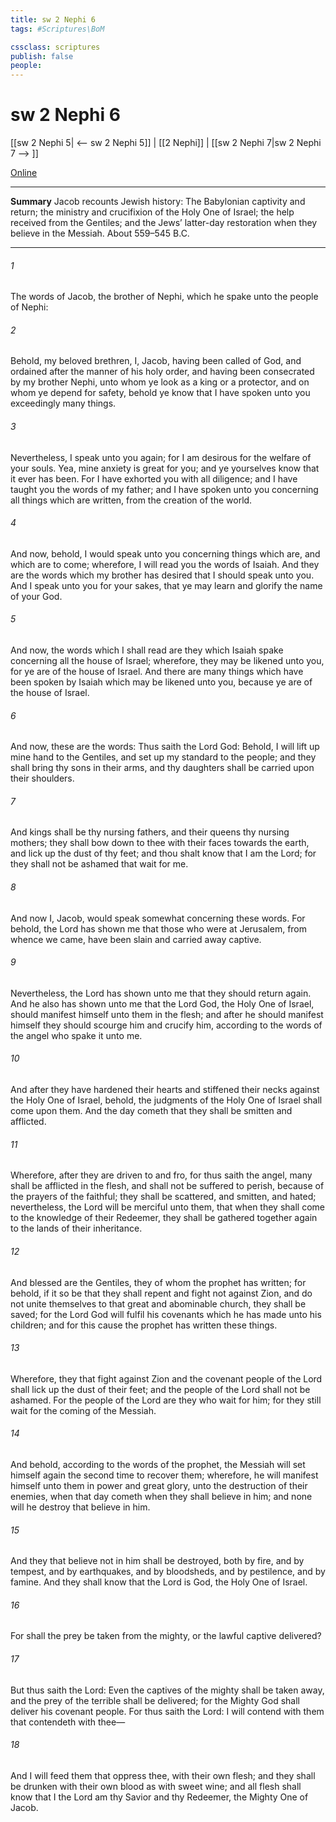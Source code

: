```yaml
---
title: sw 2 Nephi 6
tags: #Scriptures\BoM

cssclass: scriptures
publish: false
people:
---
```


# sw 2 Nephi 6
[[sw 2 Nephi 5| <-- sw 2 Nephi 5]] | [[2 Nephi]] | [[sw 2 Nephi 7|sw 2 Nephi 7 --> ]]

[Online](https://churchofjesuschrist.org/study/scriptures/bofm/2-ne/6?lang=eng)

---
__Summary__
Jacob recounts Jewish history: The Babylonian captivity and return; the ministry and crucifixion of the Holy One of Israel; the help received from the Gentiles; and the Jews’ latter-day restoration when they believe in the Messiah. About 559–545 B.C.

---
###### 1 
The words of Jacob, the brother of Nephi, which he spake unto the people of Nephi:

###### 2 
Behold, my beloved brethren, I, Jacob, having been called of God, and ordained after the manner of his holy order, and having been consecrated by my brother Nephi, unto whom ye look as a king or a protector, and on whom ye depend for safety, behold ye know that I have spoken unto you exceedingly many things.

###### 3 
Nevertheless, I speak unto you again; for I am desirous for the welfare of your souls. Yea, mine anxiety is great for you; and ye yourselves know that it ever has been. For I have exhorted you with all diligence; and I have taught you the words of my father; and I have spoken unto you concerning all things which are written, from the creation of the world.

###### 4 
And now, behold, I would speak unto you concerning things which are, and which are to come; wherefore, I will read you the words of Isaiah. And they are the words which my brother has desired that I should speak unto you. And I speak unto you for your sakes, that ye may learn and glorify the name of your God.

###### 5 
And now, the words which I shall read are they which Isaiah spake concerning all the house of Israel; wherefore, they may be likened unto you, for ye are of the house of Israel. And there are many things which have been spoken by Isaiah which may be likened unto you, because ye are of the house of Israel.

###### 6 
And now, these are the words: Thus saith the Lord God: Behold, I will lift up mine hand to the Gentiles, and set up my standard to the people; and they shall bring thy sons in their arms, and thy daughters shall be carried upon their shoulders.

###### 7 
And kings shall be thy nursing fathers, and their queens thy nursing mothers; they shall bow down to thee with their faces towards the earth, and lick up the dust of thy feet; and thou shalt know that I am the Lord; for they shall not be ashamed that wait for me.

###### 8 
And now I, Jacob, would speak somewhat concerning these words. For behold, the Lord has shown me that those who were at Jerusalem, from whence we came, have been slain and carried away captive.

###### 9 
Nevertheless, the Lord has shown unto me that they should return again. And he also has shown unto me that the Lord God, the Holy One of Israel, should manifest himself unto them in the flesh; and after he should manifest himself they should scourge him and crucify him, according to the words of the angel who spake it unto me.

###### 10 
And after they have hardened their hearts and stiffened their necks against the Holy One of Israel, behold, the judgments of the Holy One of Israel shall come upon them. And the day cometh that they shall be smitten and afflicted.

###### 11 
Wherefore, after they are driven to and fro, for thus saith the angel, many shall be afflicted in the flesh, and shall not be suffered to perish, because of the prayers of the faithful; they shall be scattered, and smitten, and hated; nevertheless, the Lord will be merciful unto them, that when they shall come to the knowledge of their Redeemer, they shall be gathered together again to the lands of their inheritance.

###### 12 
And blessed are the Gentiles, they of whom the prophet has written; for behold, if it so be that they shall repent and fight not against Zion, and do not unite themselves to that great and abominable church, they shall be saved; for the Lord God will fulfil his covenants which he has made unto his children; and for this cause the prophet has written these things.

###### 13 
Wherefore, they that fight against Zion and the covenant people of the Lord shall lick up the dust of their feet; and the people of the Lord shall not be ashamed. For the people of the Lord are they who wait for him; for they still wait for the coming of the Messiah.

###### 14 
And behold, according to the words of the prophet, the Messiah will set himself again the second time to recover them; wherefore, he will manifest himself unto them in power and great glory, unto the destruction of their enemies, when that day cometh when they shall believe in him; and none will he destroy that believe in him.

###### 15 
And they that believe not in him shall be destroyed, both by fire, and by tempest, and by earthquakes, and by bloodsheds, and by pestilence, and by famine. And they shall know that the Lord is God, the Holy One of Israel.

###### 16 
For shall the prey be taken from the mighty, or the lawful captive delivered?

###### 17 
But thus saith the Lord: Even the captives of the mighty shall be taken away, and the prey of the terrible shall be delivered; for the Mighty God shall deliver his covenant people. For thus saith the Lord: I will contend with them that contendeth with thee—

###### 18 
And I will feed them that oppress thee, with their own flesh; and they shall be drunken with their own blood as with sweet wine; and all flesh shall know that I the Lord am thy Savior and thy Redeemer, the Mighty One of Jacob.

